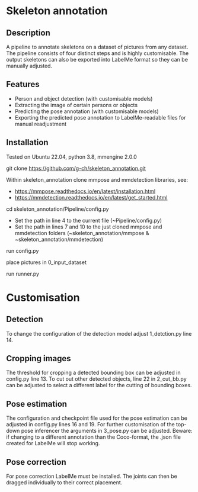 # Skeleton annotation

## Description

A pipeline to annotate skeletons on a dataset of pictures from any dataset. The pipeline consists of four distinct steps and is highly customisable. The output skeletons can also be exported into LabelMe format so they can be manually adjusted.

## Features

- Person and object detection (with customisable models)
- Extracting the image of certain persons or objects
- Predicting the pose annotation (with customisable models)
- Exporting the predicted pose annotation to LabelMe-readable files for manual readjustment

## Installation

Tested on Ubuntu 22.04, python 3.8, mmengine 2.0.0

git clone https://github.com/g-ch/skeleton_annotation.git

Within skeleton_annotation clone mmpose and mmdetection libraries, see: 
- https://mmpose.readthedocs.io/en/latest/installation.html
- https://mmdetection.readthedocs.io/en/latest/get_started.html

cd skeleton_annotation/Pipeline/config.py
- Set the path in line 4 to the current file (~Pipeline/config.py)
- Set the path in lines 7 and 10 to the just cloned mmpose and mmdetection folders (~skeleton_annotation/mmpose & ~skeleton_annotation/mmdetection)

run config.py

place pictures in 0_input_dataset

run runner.py

# Customisation

## Detection
To change the configuration of the detection model adjust 1_detction.py line 14.

## Cropping images
The threshold for cropping a detected bounding box can be adjusted in config.py line 13.
To cut out other detected objects, line 22 in 2_cut_bb.py can be adjusted to select a different label for the cutting of bounding boxes.

## Pose estimation
The configuration and checkpoint file used for the pose estimation can be adjusted in config.py lines 16 and 19.
For further customisation of the top-down pose inferencer the arguments in 3_pose.py can be adjusted.
Beware: if changing to a different annotation than the Coco-format, the .json file created for LabelMe will stop working.

## Pose correction
For pose correction LabelMe must be installed. The joints can  then be dragged individually to their correct placement.







